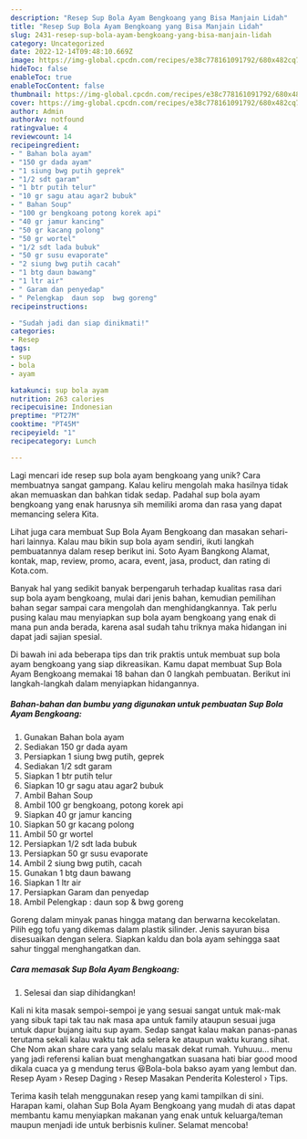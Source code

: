 ```yaml
---
description: "Resep Sup Bola Ayam Bengkoang yang Bisa Manjain Lidah"
title: "Resep Sup Bola Ayam Bengkoang yang Bisa Manjain Lidah"
slug: 2431-resep-sup-bola-ayam-bengkoang-yang-bisa-manjain-lidah
category: Uncategorized
date: 2022-12-14T09:48:10.669Z
image: https://img-global.cpcdn.com/recipes/e38c778161091792/680x482cq70/sup-bola-ayam-bengkoang-foto-resep-utama.jpg
hideToc: false
enableToc: true
enableTocContent: false
thumbnail: https://img-global.cpcdn.com/recipes/e38c778161091792/680x482cq70/sup-bola-ayam-bengkoang-foto-resep-utama.jpg
cover: https://img-global.cpcdn.com/recipes/e38c778161091792/680x482cq70/sup-bola-ayam-bengkoang-foto-resep-utama.jpg
author: Admin
authorAv: notfound
ratingvalue: 4
reviewcount: 14
recipeingredient:
- " Bahan bola ayam"
- "150 gr dada ayam"
- "1 siung bwg putih geprek"
- "1/2 sdt garam"
- "1 btr putih telur"
- "10 gr sagu atau agar2 bubuk"
- " Bahan Soup"
- "100 gr bengkoang potong korek api"
- "40 gr jamur kancing"
- "50 gr kacang polong"
- "50 gr wortel"
- "1/2 sdt lada bubuk"
- "50 gr susu evaporate"
- "2 siung bwg putih cacah"
- "1 btg daun bawang"
- "1 ltr air"
- " Garam dan penyedap"
- " Pelengkap  daun sop  bwg goreng"
recipeinstructions:

- "Sudah jadi dan siap dinikmati!"
categories:
- Resep
tags:
- sup
- bola
- ayam

katakunci: sup bola ayam 
nutrition: 263 calories
recipecuisine: Indonesian
preptime: "PT27M"
cooktime: "PT45M"
recipeyield: "1"
recipecategory: Lunch

---
```





Lagi mencari ide resep sup bola ayam bengkoang yang unik? Cara membuatnya sangat gampang. Kalau keliru mengolah maka hasilnya tidak akan memuaskan dan bahkan tidak sedap. Padahal sup bola ayam bengkoang yang enak harusnya sih memiliki aroma dan rasa yang dapat memancing selera Kita.





Lihat juga cara membuat Sup Bola Ayam Bengkoang dan masakan sehari-hari lainnya. Kalau mau bikin sup bola ayam sendiri, ikuti langkah pembuatannya dalam resep berikut ini. Soto Ayam Bangkong Alamat, kontak, map, review, promo, acara, event, jasa, product, dan rating di Kota.com.

Banyak hal yang sedikit banyak berpengaruh terhadap kualitas rasa dari sup bola ayam bengkoang, mulai dari jenis bahan, kemudian pemilihan bahan segar sampai cara mengolah dan menghidangkannya. Tak perlu pusing kalau mau menyiapkan sup bola ayam bengkoang yang enak di mana pun anda berada, karena asal sudah tahu triknya maka hidangan ini dapat jadi sajian spesial.






Di bawah ini ada beberapa tips dan trik praktis untuk membuat sup bola ayam bengkoang yang siap dikreasikan. Kamu dapat membuat Sup Bola Ayam Bengkoang memakai 18 bahan dan 0 langkah pembuatan. Berikut ini langkah-langkah dalam menyiapkan hidangannya.

<!--inarticleads1-->

##### Bahan-bahan dan bumbu yang digunakan untuk pembuatan Sup Bola Ayam Bengkoang:

1. Gunakan  Bahan bola ayam
1. Sediakan 150 gr dada ayam
1. Persiapkan 1 siung bwg putih, geprek
1. Sediakan 1/2 sdt garam
1. Siapkan 1 btr putih telur
1. Siapkan 10 gr sagu atau agar2 bubuk
1. Ambil  Bahan Soup
1. Ambil 100 gr bengkoang, potong korek api
1. Siapkan 40 gr jamur kancing
1. Siapkan 50 gr kacang polong
1. Ambil 50 gr wortel
1. Persiapkan 1/2 sdt lada bubuk
1. Persiapkan 50 gr susu evaporate
1. Ambil 2 siung bwg putih, cacah
1. Gunakan 1 btg daun bawang
1. Siapkan 1 ltr air
1. Persiapkan  Garam dan penyedap
1. Ambil  Pelengkap : daun sop &amp; bwg goreng


Goreng dalam minyak panas hingga matang dan berwarna kecokelatan. Pilih egg tofu yang dikemas dalam plastik silinder. Jenis sayuran bisa disesuaikan dengan selera. Siapkan kaldu dan bola ayam sehingga saat sahur tinggal menghangatkan dan. 

<!--inarticleads2-->

##### Cara memasak Sup Bola Ayam Bengkoang:


1. Selesai dan siap dihidangkan!

Kali ni kita masak sempoi-sempoi je yang sesuai sangat untuk mak-mak yang sibuk tapi tak tau nak masa apa untuk family ataupun sesuai juga untuk dapur bujang iaitu sup ayam. Sedap sangat kalau makan panas-panas terutama sekali kalau waktu tak ada selera ke ataupun waktu kurang sihat. Che Nom akan share cara yang selalu masak dekat rumah. Yuhuuu… menu yang jadi referensi kalian buat menghangatkan suasana hati biar good mood dikala cuaca ya g mendung terus 😆Bola-bola bakso ayam yang lembut dan. Resep Ayam › Resep Daging › Resep Masakan Penderita Kolesterol › Tips. 

Terima kasih telah menggunakan resep yang kami tampilkan di sini. Harapan kami, olahan Sup Bola Ayam Bengkoang yang mudah di atas dapat membantu kamu menyiapkan makanan yang enak untuk keluarga/teman maupun menjadi ide untuk berbisnis kuliner. Selamat mencoba!
